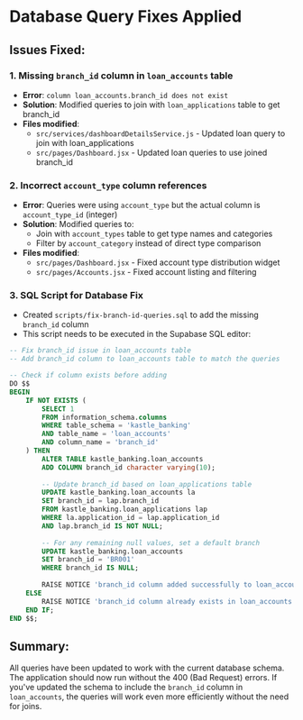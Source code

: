 # Database Query Fixes Applied

## Issues Fixed:

### 1. Missing `branch_id` column in `loan_accounts` table
- **Error**: `column loan_accounts.branch_id does not exist`
- **Solution**: Modified queries to join with `loan_applications` table to get branch_id
- **Files modified**:
  - `src/services/dashboardDetailsService.js` - Updated loan query to join with loan_applications
  - `src/pages/Dashboard.jsx` - Updated loan queries to use joined branch_id

### 2. Incorrect `account_type` column references
- **Error**: Queries were using `account_type` but the actual column is `account_type_id` (integer)
- **Solution**: Modified queries to:
  - Join with `account_types` table to get type names and categories
  - Filter by `account_category` instead of direct type comparison
- **Files modified**:
  - `src/pages/Dashboard.jsx` - Fixed account type distribution widget
  - `src/pages/Accounts.jsx` - Fixed account listing and filtering

### 3. SQL Script for Database Fix
- Created `scripts/fix-branch-id-queries.sql` to add the missing `branch_id` column
- This script needs to be executed in the Supabase SQL editor:

```sql
-- Fix branch_id issue in loan_accounts table
-- Add branch_id column to loan_accounts table to match the queries

-- Check if column exists before adding
DO $$ 
BEGIN
    IF NOT EXISTS (
        SELECT 1 
        FROM information_schema.columns 
        WHERE table_schema = 'kastle_banking' 
        AND table_name = 'loan_accounts' 
        AND column_name = 'branch_id'
    ) THEN
        ALTER TABLE kastle_banking.loan_accounts 
        ADD COLUMN branch_id character varying(10);
        
        -- Update branch_id based on loan_applications table
        UPDATE kastle_banking.loan_accounts la
        SET branch_id = lap.branch_id
        FROM kastle_banking.loan_applications lap
        WHERE la.application_id = lap.application_id
        AND lap.branch_id IS NOT NULL;
        
        -- For any remaining null values, set a default branch
        UPDATE kastle_banking.loan_accounts
        SET branch_id = 'BR001'
        WHERE branch_id IS NULL;
        
        RAISE NOTICE 'branch_id column added successfully to loan_accounts table';
    ELSE
        RAISE NOTICE 'branch_id column already exists in loan_accounts table';
    END IF;
END $$;
```

## Summary:
All queries have been updated to work with the current database schema. The application should now run without the 400 (Bad Request) errors. If you've updated the schema to include the `branch_id` column in `loan_accounts`, the queries will work even more efficiently without the need for joins.